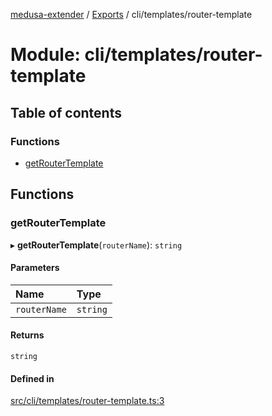 [medusa-extender](../README.md) / [Exports](../modules.md) / cli/templates/router-template

# Module: cli/templates/router-template

## Table of contents

### Functions

- [getRouterTemplate](cli_templates_router_template.md#getroutertemplate)

## Functions

### getRouterTemplate

▸ **getRouterTemplate**(`routerName`): `string`

#### Parameters

| Name | Type |
| :------ | :------ |
| `routerName` | `string` |

#### Returns

`string`

#### Defined in

[src/cli/templates/router-template.ts:3](https://github.com/adrien2p/medusa-extender/blob/1c9ae69/src/cli/templates/router-template.ts#L3)
